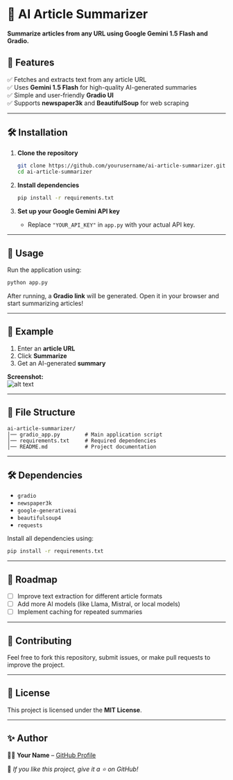 # 📰 AI Article Summarizer  

**Summarize articles from any URL using Google Gemini 1.5 Flash and Gradio.**  

## 🚀 Features  
✅ Fetches and extracts text from any article URL  
✅ Uses **Gemini 1.5 Flash** for high-quality AI-generated summaries  
✅ Simple and user-friendly **Gradio UI**  
✅ Supports **newspaper3k** and **BeautifulSoup** for web scraping  

---

## 🛠️ Installation  

1. **Clone the repository**  
   ```bash
   git clone https://github.com/yourusername/ai-article-summarizer.git
   cd ai-article-summarizer
   ```

2. **Install dependencies**  
   ```bash
   pip install -r requirements.txt
   ```

3. **Set up your Google Gemini API key**  
   - Replace `"YOUR_API_KEY"` in `app.py` with your actual API key.

---

## 🎯 Usage  

Run the application using:  
```bash
python app.py
```

After running, a **Gradio link** will be generated. Open it in your browser and start summarizing articles!  

---

## 📝 Example  

1. Enter an **article URL**  
2. Click **Summarize**  
3. Get an AI-generated **summary**  

**Screenshot:**  
![alt text](image-1.png) 

---

## 📂 File Structure  
```
ai-article-summarizer/
│── gradio_app.py        # Main application script
│── requirements.txt     # Required dependencies
│── README.md            # Project documentation
```

---

## 🛠 Dependencies  
- `gradio`
- `newspaper3k`
- `google-generativeai`
- `beautifulsoup4`
- `requests`

Install all dependencies using:  
```bash
pip install -r requirements.txt
```

---

## 📌 Roadmap  
- [ ] Improve text extraction for different article formats  
- [ ] Add more AI models (like Llama, Mistral, or local models)  
- [ ] Implement caching for repeated summaries  

---

## 🤝 Contributing  
Feel free to fork this repository, submit issues, or make pull requests to improve the project.  

---

## 📜 License  
This project is licensed under the **MIT License**.  

---

## ✨ Author  
👨‍💻 **Your Name** – [GitHub Profile](https://github.com/yourusername)  

🚀 *If you like this project, give it a ⭐ on GitHub!*  
